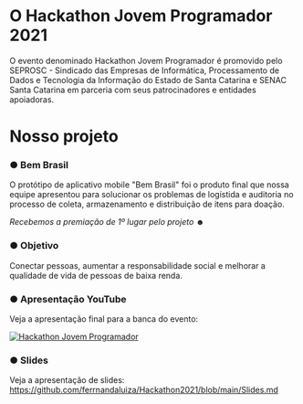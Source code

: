 # O Hackathon Jovem Programador 2021

O evento denominado Hackathon Jovem Programador é promovido pelo SEPROSC - Sindicado das Empresas de Informática, Processamento de Dados e Tecnologia da Informação do Estado de Santa Catarina e SENAC Santa Catarina em parceria com seus patrocinadores e entidades apoiadoras.


# Nosso projeto

### ● Bem Brasil

O protótipo de aplicativo mobile "Bem Brasil" foi o produto final que nossa equipe apresentou para solucionar os problemas de logístida e auditoria no processo de coleta, armazenamento e distribuição de itens para doação.

*Recebemos a premiação de 1º lugar pelo projeto* ☻


### ● Objetivo

Conectar pessoas, aumentar a responsabilidade social e melhorar a qualidade de vida de pessoas de baixa renda.

### ● Apresentação YouTube

Veja a apresentação final para a banca do evento:

 [![Hackathon Jovem Programador](https://res.cloudinary.com/marcomontalbano/image/upload/v1643119099/video_to_markdown/images/youtube--bw7KQ1rp6yc-c05b58ac6eb4c4700831b2b3070cd403.jpg)](https://youtu.be/bw7KQ1rp6yc?t=5659 "Hackathon Jovem Programador")

### ● Slides

Veja a apresentação de slides: https://github.com/ferrnandaluiza/Hackathon2021/blob/main/Slides.md
